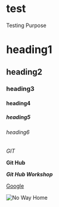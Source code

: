 # test
Testing Purpose
# heading1
## heading2
### heading3
#### heading4
##### heading5
###### heading6
*GIT*

**Git Hub**

***Git Hub Workshop***

[Google](https://www.google.com/)

![No Way Home](https://upload.wikimedia.org/wikipedia/en/thumb/0/00/Spider-Man_No_Way_Home_poster.jpg/220px-Spider-Man_No_Way_Home_poster.jpg)
